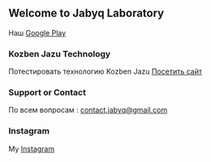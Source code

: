 ## Welcome to Jabyq Laboratory

Наш [Google Play](https://play.google.com/store/apps/dev?id=6423833022222539116) 

### Kozben Jazu Technology

Потестировать технологию Kozben Jazu [Посетить сайт](https://unruffled-colden-c8e48a.netlify.app/)

### Support or Contact

По всем вопросам : contact.jabyq@gmail.com

### Instagram

My [Instagram](https://www.instagram.com/oudvr.dev/)
